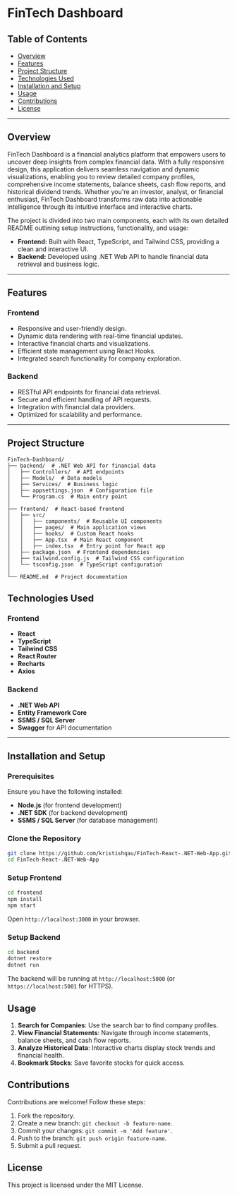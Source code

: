 # FinTech Dashboard

## Table of Contents
- [Overview](#overview)
- [Features](#features)
- [Project Structure](#project-structure)
- [Technologies Used](#technologies-used)
- [Installation and Setup](#installation-and-setup)
- [Usage](#usage)
- [Contributions](#contributions)
- [License](#license)

---

## Overview
FinTech Dashboard is a financial analytics platform that empowers users to uncover deep insights from complex financial data. With a fully responsive design, this application delivers seamless navigation and dynamic visualizations, enabling you to review detailed company profiles, comprehensive income statements, balance sheets, cash flow reports, and historical dividend trends. Whether you're an investor, analyst, or financial enthusiast, FinTech Dashboard transforms raw data into actionable intelligence through its intuitive interface and interactive charts.

The project is divided into two main components, each with its own detailed README outlining setup instructions, functionality, and usage: 
- **Frontend:** Built with React, TypeScript, and Tailwind CSS, providing a clean and interactive UI.
- **Backend:** Developed using .NET Web API to handle financial data retrieval and business logic.

---

## Features
### Frontend
- Responsive and user-friendly design.
- Dynamic data rendering with real-time financial updates.
- Interactive financial charts and visualizations.
- Efficient state management using React Hooks.
- Integrated search functionality for company exploration.

### Backend
- RESTful API endpoints for financial data retrieval.
- Secure and efficient handling of API requests.
- Integration with financial data providers.
- Optimized for scalability and performance.

---

## Project Structure

```
FinTech-Dashboard/
├── backend/  # .NET Web API for financial data
│   ├── Controllers/  # API endpoints
│   ├── Models/  # Data models
│   ├── Services/  # Business logic
│   ├── appsettings.json  # Configuration file
│   └── Program.cs  # Main entry point
│
├── frontend/  # React-based frontend
│   ├── src/
│   │   ├── components/  # Reusable UI components
│   │   ├── pages/  # Main application views
│   │   ├── hooks/  # Custom React hooks
│   │   ├── App.tsx  # Main React component
│   │   ├── index.tsx  # Entry point for React app
│   ├── package.json  # Frontend dependencies
│   ├── tailwind.config.js  # Tailwind CSS configuration
│   └── tsconfig.json  # TypeScript configuration
│
└── README.md  # Project documentation
```

## Technologies Used

### Frontend
- **React**
- **TypeScript**
- **Tailwind CSS**
- **React Router**
- **Recharts**
- **Axios**

### Backend
- **.NET Web API**
- **Entity Framework Core**
- **SSMS / SQL Server**
- **Swagger** for API documentation

---

## Installation and Setup

### Prerequisites
Ensure you have the following installed:
- **Node.js** (for frontend development)
- **.NET SDK** (for backend development)
- **SSMS / SQL Server** (for database management)

### Clone the Repository
```sh
git clone https://github.com/kristishqau/FinTech-React-.NET-Web-App.git
cd FinTech-React-.NET-Web-App
```

### Setup Frontend
```sh
cd frontend
npm install
npm start
```
Open `http://localhost:3000` in your browser.

### Setup Backend
```sh
cd backend
dotnet restore
dotnet run
```
The backend will be running at `http://localhost:5000` (or `https://localhost:5001` for HTTPS).

## Usage

1. **Search for Companies**: Use the search bar to find company profiles.
2. **View Financial Statements**: Navigate through income statements, balance sheets, and cash flow reports.
3. **Analyze Historical Data**: Interactive charts display stock trends and financial health.
4. **Bookmark Stocks**: Save favorite stocks for quick access.

## Contributions

Contributions are welcome! Follow these steps:
1. Fork the repository.
2. Create a new branch: `git checkout -b feature-name`.
3. Commit your changes: `git commit -m 'Add feature'`.
4. Push to the branch: `git push origin feature-name`.
5. Submit a pull request.

## License

This project is licensed under the MIT License.
